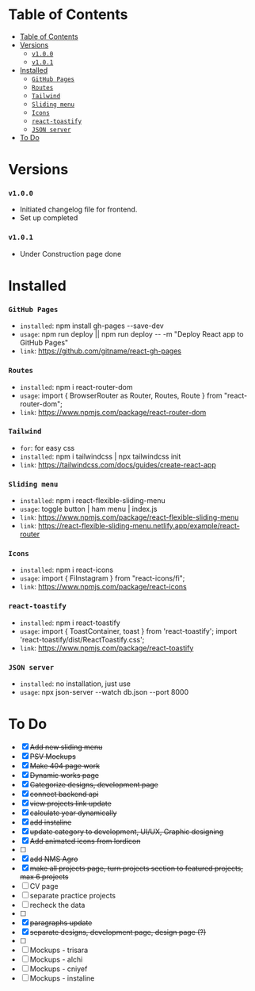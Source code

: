 # Table of Contents
- [Table of Contents](#table-of-contents)
- [Versions](#versions)
    - [`v1.0.0`](#v100)
    - [`v1.0.1`](#v101)
- [Installed](#installed)
    - [`GitHub Pages`](#github-pages)
    - [`Routes`](#routes)
    - [`Tailwind`](#tailwind)
    - [`Sliding menu`](#sliding-menu)
    - [`Icons`](#icons)
    - [`react-toastify`](#react-toastify)
    - [`JSON server`](#json-server)
- [To Do](#to-do)

# Versions
### `v1.0.0`
- Initiated changelog file for frontend.
- Set up completed

### `v1.0.1`
- Under Construction page done


# Installed
###  `GitHub Pages`
- `installed`: npm install gh-pages --save-dev
- `usage`: npm run deploy || npm run deploy -- -m "Deploy React app to GitHub Pages" 
- `link`: https://github.com/gitname/react-gh-pages

###  `Routes`
- `installed`: npm i react-router-dom
- `usage`: import { BrowserRouter as Router, Routes, Route } from "react-router-dom"; 
- `link`: https://www.npmjs.com/package/react-router-dom

###  `Tailwind`
- `for`: for easy css
- `installed`: npm i tailwindcss | npx tailwindcss init
- `link`: https://tailwindcss.com/docs/guides/create-react-app

###  `Sliding menu`
- `installed`: npm i react-flexible-sliding-menu
- `usage`: toggle button | ham menu | index.js
- `link`: https://www.npmjs.com/package/react-flexible-sliding-menu
- `link`: https://react-flexible-sliding-menu.netlify.app/example/react-router

### `Icons`
- `installed`: npm i react-icons
- `usage`: import { FiInstagram } from "react-icons/fi";
- `link`: https://www.npmjs.com/package/react-icons

### `react-toastify`
- `installed`: npm i react-toastify
- `usage`: 
  import { ToastContainer, toast } from 'react-toastify';
  import 'react-toastify/dist/ReactToastify.css';
- `link`: https://www.npmjs.com/package/react-toastify

### `JSON server`
- `installed`: no installation, just use
- `usage`: npx json-server --watch db.json --port 8000

# To Do
- [x] ~~Add new sliding menu~~
- [x] ~~PSV Mockups~~
- [x] ~~Make 404 page work~~
- [x] ~~Dynamic works page~~
- [x] ~~Categorize designs, development page~~
- [x] ~~connect backend api~~
- [x] ~~view projects link update~~
- [x] ~~calculate year dynamically~~
- [x] ~~add instaline~~
- [x] ~~update category to development, UI/UX, Graphic designing~~
- [x] ~~Add animated icons from lordicon~~
- [ ] 
- [x] ~~add NMS Agro~~
- [x] ~~make all projects page, turn projects section to featured projects, max 6 projects~~
- [ ] CV page
- [ ] separate practice projects
- [ ] recheck the data
- [ ] 
- [x] ~~paragraphs update~~
- [x] ~~separate designs, development page, design page (?)~~
- [ ] 
- [ ] Mockups - trisara
- [ ] Mockups - alchi
- [ ] Mockups - cniyef
- [ ] Mockups - instaline

<!-- CheatCodes: -->
<!-- To do done: alt + c || alt + s -->
<!-- Table of contents: ctrl + shift + p, Create Table of Contents -->
<!-- Preview: ctrl + shift + v -->

<!-- https://www.freecodecamp.org/news/how-to-build-a-dark-mode-switcher-with-tailwind-css-and-flowbite/
https://flowbite.com/docs/customize/dark-mode/ -->